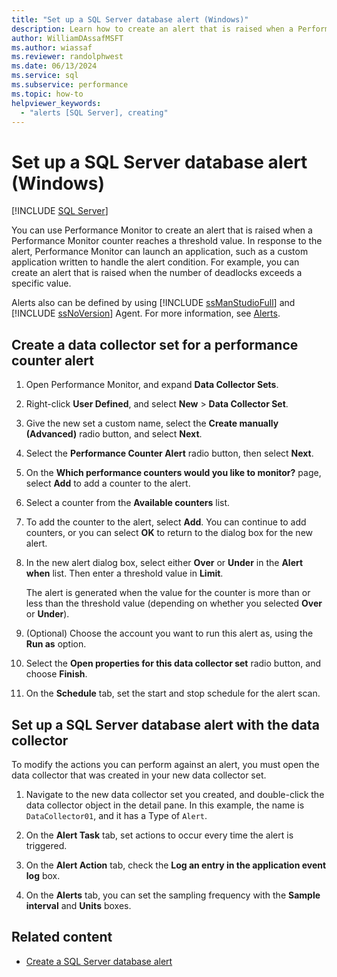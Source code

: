 ```yaml
---
title: "Set up a SQL Server database alert (Windows)"
description: Learn how to create an alert that is raised when a Performance Monitor counter reaches a threshold value. In response, Performance Monitor can launch an application.
author: WilliamDAssafMSFT
ms.author: wiassaf
ms.reviewer: randolphwest
ms.date: 06/13/2024
ms.service: sql
ms.subservice: performance
ms.topic: how-to
helpviewer_keywords:
  - "alerts [SQL Server], creating"
---
```

# Set up a SQL Server database alert (Windows)

[!INCLUDE [SQL Server](../../includes/applies-to-version/sqlserver.md)]

You can use Performance Monitor to create an alert that is raised when a Performance Monitor counter reaches a threshold value. In response to the alert, Performance Monitor can launch an application, such as a custom application written to handle the alert condition. For example, you can create an alert that is raised when the number of deadlocks exceeds a specific value.

Alerts also can be defined by using [!INCLUDE [ssManStudioFull](../../includes/ssmanstudiofull-md.md)] and [!INCLUDE [ssNoVersion](../../includes/ssnoversion-md.md)] Agent. For more information, see [Alerts](../../ssms/agent/alerts.md).

## Create a data collector set for a performance counter alert

1. Open Performance Monitor, and expand **Data Collector Sets**.

1. Right-click **User Defined**, and select **New** > **Data Collector Set**.

1. Give the new set a custom name, select the **Create manually (Advanced)** radio button, and select **Next**.

1. Select the **Performance Counter Alert** radio button, then select **Next**.

1. On the **Which performance counters would you like to monitor?** page, select **Add** to add a counter to the alert.

1. Select a counter from the **Available counters** list.

1. To add the counter to the alert, select **Add**. You can continue to add counters, or you can select **OK** to return to the dialog box for the new alert.

1. In the new alert dialog box, select either **Over** or **Under** in the **Alert when** list. Then enter a threshold value in **Limit**.

   The alert is generated when the value for the counter is more than or less than the threshold value (depending on whether you selected **Over** or **Under**).

1. (Optional) Choose the account you want to run this alert as, using the **Run as** option.

1. Select the **Open properties for this data collector set** radio button, and choose **Finish**.

1. On the **Schedule** tab, set the start and stop schedule for the alert scan.

## Set up a SQL Server database alert with the data collector

To modify the actions you can perform against an alert, you must open the data collector that was created in your new data collector set.

1. Navigate to the new data collector set you created, and double-click the data collector object in the detail pane. In this example, the name is `DataCollector01`, and it has a Type of `Alert`.

1. On the **Alert Task** tab, set actions to occur every time the alert is triggered.

1. On the **Alert Action** tab, check the **Log an entry in the application event log** box.

1. On the **Alerts** tab, you can set the sampling frequency with the **Sample interval** and **Units** boxes.

## Related content

- [Create a SQL Server database alert](../performance-monitor/create-a-sql-server-database-alert.md)
